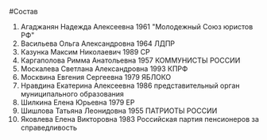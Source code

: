 #Состав
1. Агаджанян Надежда Алексеевна 1961 \"Молодежный Союз юристов РФ\"
2. Васильева Ольга Александровна 1964 ЛДПР
3. Казунка Максим Николаевич 1989 СР
4. Каргаполова Римма Анатольевна 1957 КОММУНИСТЫ РОССИИ
5. Москалева Светлана Александровна 1993 КПРФ
6. Москвина Евгения Сергеевна 1979 ЯБЛОКО
7. Нравдина Екатерина Алексеевна 1986 представительный орган муниципального образования
8. Шилкина Елена Юрьевна 1979 ЕР
9. Шишлова Татьяна Леонидовна 1955 ПАТРИОТЫ РОССИИ
10. Яковлева Елена Викторовна 1983 Российская партия пенсионеров за справедливость
